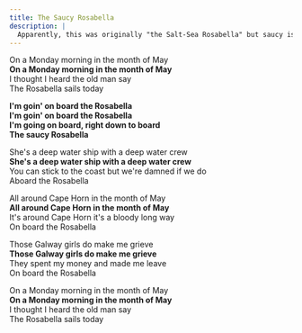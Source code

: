 ```yaml
---
title: The Saucy Rosabella
description: |
  Apparently, this was originally "the Salt-Sea Rosabella" but saucy is so much saucier.
---
```


On a Monday morning in the month of May  
**On a Monday morning in the month of May**  
I thought I heard the old man say  
The Rosabella sails today

**I'm goin' on board the Rosabella**  
**I'm goin' on board the Rosabella**  
**I'm going on board, right down to board**  
**The saucy Rosabella**

She's a deep water ship with a deep water crew  
**She's a deep water ship with a deep water crew**  
You can stick to the coast but we're damned if we do  
Aboard the Rosabella

All around Cape Horn in the month of May  
**All around Cape Horn in the month of May**  
It's around Cape Horn it's a bloody long way  
On board the Rosabella

Those Galway girls do make me grieve  
**Those Galway girls do make me grieve**  
They spent my money and made me leave  
On board the Rosabella

On a Monday morning in the month of May  
**On a Monday morning in the month of May**  
I thought I heard the old man say  
The Rosabella sails today